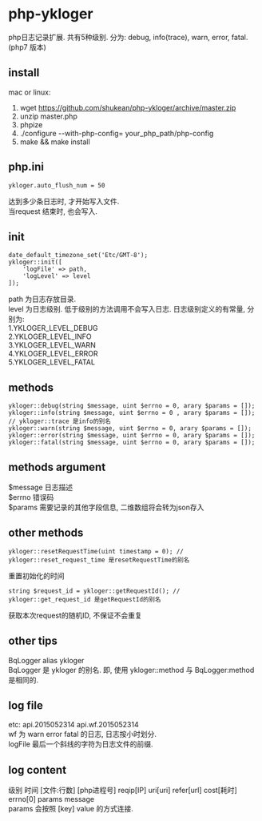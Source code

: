 # php-ykloger
php日志记录扩展. 共有5种级别. 分为:  debug,  info(trace), warn, error, fatal.  
(php7 版本)

## install
mac or linux:   
1.  wget https://github.com/shukean/php-ykloger/archive/master.zip  
2.  unzip master.php  
3.  phpize   
4.  ./configure --with-php-config= your_php_path/php-config  
5.  make && make install  

## php.ini
```
ykloger.auto_flush_num = 50  
```
达到多少条日志时, 才开始写入文件.  
当request 结束时, 也会写入.  

## init
```
date_default_timezone_set('Etc/GMT-8');  
ykloger::init([  
    'logFile' => path,   
    'logLevel' => level  
]);  
```
path 为日志存放目录.  
level 为日志级别. 低于级别的方法调用不会写入日志.  日志级别定义的有常量, 分别为:   
1.YKLOGER_LEVEL_DEBUG  
2.YKLOGER_LEVEL_INFO  
3.YKLOGER_LEVEL_WARN  
4.YKLOGER_LEVEL_ERROR  
5.YKLOGER_LEVEL_FATAL  

## methods
```
ykloger::debug(string $message, uint $errno = 0, arary $params = []);  
ykloger::info(string $message, uint $errno = 0 , arary $params = []); // ykloger::trace 是info的别名  
ykloger::warn(string $message, uint $errno = 0, arary $params = []);  
ykloger::error(string $message, uint $errno = 0, arary $params = []);   
ykloger::fatal(string $message, uint $errno = 0, arary $params = []);  
```
## methods argument
$message  日志描述  
$errno    错误码  
$params   需要记录的其他字段信息, 二维数组将会转为json存入

## other methods
```
ykloger::resetRequestTime(uint timestamp = 0); // ykloger::reset_request_time 是resetRequestTime的别名  
```
重置初始化的时间  
```
string $request_id = ykloger::getRequestId(); // ykloger::get_request_id 是getRequestId的别名  
```
获取本次request的随机ID, 不保证不会重复    

## other tips
BqLogger alias ykloger  
BqLogger 是 ykloger 的别名. 即, 使用 ykloger::method 与 BqLogger:method 是相同的.  

## log file
etc: api.2015052314   api.wf.2015052314  
wf 为 warn error  fatal 的日志, 日志按小时划分.  
logFile 最后一个斜线的字符为日志文件的前缀.   


## log content
级别 时间 [文件:行数] [php进程号] reqip[IP] uri[uri] refer[url] cost[耗时] errno[0]  params message  
params 会按照 [key] value 的方式连接.  
